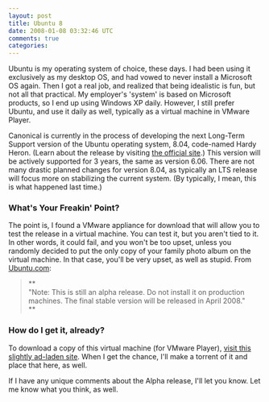 ```yaml
--- 
layout: post
title: Ubuntu 8
date: 2008-01-08 03:32:46 UTC
comments: true
categories: 
--- 
```

Ubuntu is my operating system of choice, these days. I had been using it exclusively as my desktop OS, and had vowed to never install a Microsoft OS again. Then I got a real job, and realized that being idealistic is fun, but not all that practical. My employer's 'system' is based on Microsoft products, so I end up using Windows XP daily. However, I still prefer Ubuntu, and use it daily as well, typically as a virtual machine in VMware Player.

Canonical is currently in the process of developing the next Long-Term Support version of the Ubuntu operating system, 8.04, code-named Hardy Heron. (Learn about the release by visiting [the official site](http://www.ubuntu.com/testing/hardy/alpha2).) This version will be actively supported for 3 years, the same as version 6.06. There are not many drastic planned changes for version 8.04, as typically an LTS release will focus more on stabilizing the current system. (By typically, I mean, this is what happened last time.)

### What's Your Freakin' Point?

The point is, I found a VMware appliance for download that will allow you to test the release in a virtual machine. You can test it, but you aren't tied to it. In other words, it could fail, and you won't be too upset, unless you randomly decided to put the only copy of your family photo album on the virtual machine. In that case, you'll be very upset, as well as stupid. From [Ubuntu.com](http://www.ubuntu.com/testing/hardy/alpha2):

> **  
> "Note: This is still an alpha release. Do not install it on production machines. The final stable version will be released in April 2008."  
> **

### How do I get it, already?

To download a copy of this virtual machine (for VMware Player), [visit this slightly ad-laden site](http://www.vmplanet.net/?q=node/31). When I get the chance, I'll make a torrent of it and place that here, as well.

If I have any unique comments about the Alpha release, I'll let you know. Let me know what you think, as well.
